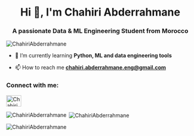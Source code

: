 <h1 align="center">Hi 👋, I'm Chahiri Abderrahmane</h1>
<h3 align="center">A passionate Data & ML Engineering Student from Morocco</h3>

<p align="left"> <img src="https://komarev.com/ghpvc/?username=ChahiriAbderrahmane&label=Profile%20views&color=0e75b6&style=flat" alt="ChahiriAbderrahmane" /> </p>

- 🌱 I’m currently learning **Python, ML and data engineering tools**

- 📫 How to reach me **chahiri.abderrahmane.eng@gmail.com**

<h3 align="left">Connect with me:</h3>
<p align="left">
<a href="https://www.linkedin.com/in/abderrahmane-chahiri-151b26237/" target="blank"><img align="center" src="https://raw.githubusercontent.com/rahuldkjain/github-profile-readme-generator/master/src/images/icons/Social/linked-in-alt.svg" alt="Chahiri Abderrahmane" height="30" width="40" /></a>
</p>

<p><img align="left" src="https://github-readme-stats.vercel.app/api/top-langs?username=ChahiriAbderrahmane&show_icons=true&locale=en&layout=compact" alt="ChahiriAbderrahmane" /></p>

<p>&nbsp;<img align="center" src="https://github-readme-stats.vercel.app/api?username=ChahiriAbderrahmane&show_icons=true&locale=en" alt="ChahiriAbderrahmane" /></p>

<p><img align="center" src="https://github-readme-streak-stats.herokuapp.com/?user=ChahiriAbderrahmane&" alt="ChahiriAbderrahmane" /></p>
